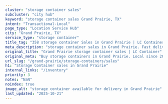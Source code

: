 ```yaml
---
cluster: "storage container sales"
subcluster: "city hub"
keyword: "storage container sales Grand Prairie, TX"
intent: "Transactional-Local"
page_type: "Location Service Hub"
city: "Grand Prairie, TX"
service_type: "storage container"
title_tag: "358 storage container Sales in Grand Prairie | LC Container"
meta_description: "storage container sales in Grand Prairie. Fast delivery, competitive pricing. Serving storage containers area. Quote ID: BYE. Call (214) 524-4168 for your free quote today."
original_title: "Grand Prairie storage container sales | LC Container"
original_meta: "Buy storage containers in Grand Prairie. Local since 2003. New & used inventory. Fast delivery. Get your free quote — call (214) 524-4168 today."
url_slug: "/grand-prairie/storage-containers/sales"
h1: "Storage Container sales in Grand Prairie"
internal_links: "/inventory"
priority: 3
notes: "NaN"
noindex: true
image_alt: "storage container available for delivery in Grand Prairie"
last_updated: "2025-10-21"
---
```


<!-- TODO: Add unique city/inventory copy, images, and internal links here. -->
